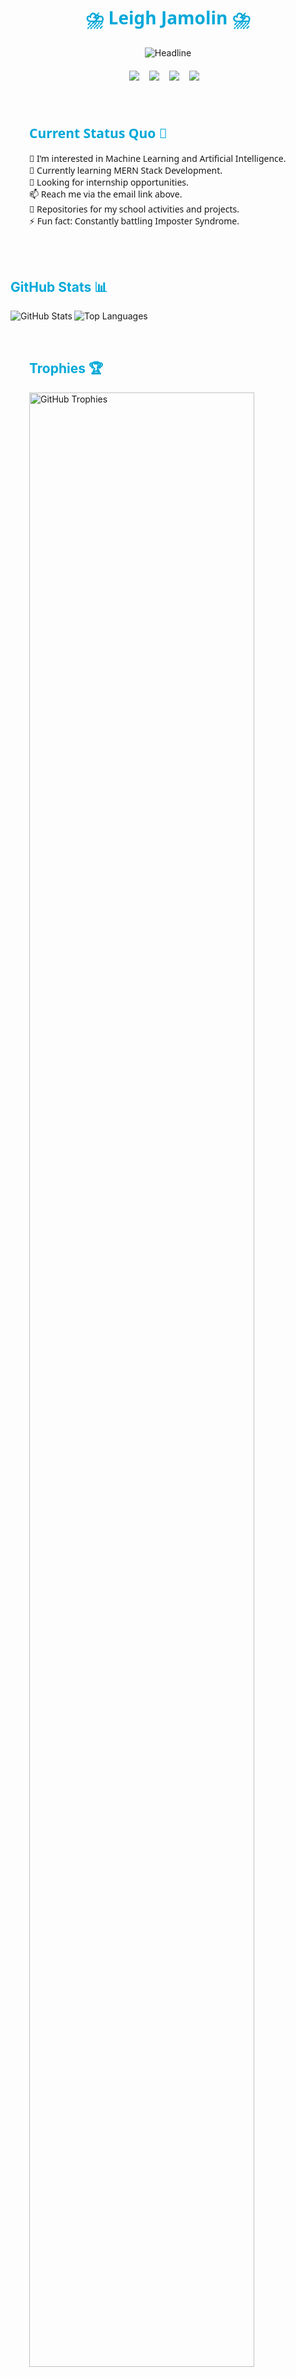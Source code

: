 <!-- Main Header with Typing Animation -->
<h1 align="center" style="font-family: 'Segoe UI', Tahoma, Geneva, Verdana, sans-serif; color: #00a8d9;">
    ⛈️ Leigh Jamolin ⛈️
</h1>

<div align="center">
    <img src="https://readme-typing-svg.herokuapp.com?color=00a8d9&size=32&center=true&vCenter=true&width=650&height=50&lines=Computer+Science+Student;Software+Developer;UI/UX+Artist;Cybersecurity+Enthusiast" alt="Headline" />
</div>

<!-- Social Media & Email Icons -->
<div align="center" style="margin: 20px;">
    <p align="center">
      <a href="mailto:leighinna.jamolin@lspu.edu.ph" target="_blank"><img src="https://img.shields.io/badge/Email-%20-red?style=for-the-badge&logo=gmail"></a>
      &nbsp;&nbsp;
      <a href="https://www.linkedin.com/in/leigh-jamolin/" target="_blank"><img src="https://img.shields.io/badge/LinkedIn-%20-blue?style=for-the-badge&logo=linkedin"></a>
      &nbsp;&nbsp;
      <a href="https://facebook.com/leighjamolin.dev/" target="_blank"><img src="https://img.shields.io/badge/Facebook-%20-blue?style=for-the-badge&logo=facebook"></a>
      &nbsp;&nbsp;
      <a href="https://www.behance.net/leighout" target="_blank"><img src="https://img.shields.io/badge/Behance-%20-blue?style=for-the-badge&logo=behance"></a>
      &nbsp;&nbsp;
  </p>
</div>

<br>

<!-- Current Status Section -->
<div align="left" style="margin: 30px; font-family: 'Segoe UI', Tahoma, Geneva, Verdana, sans-serif;">
    <h2 style="color: #00a8d9;">Current Status Quo 🚀</h2>
    <ul style="list-style-type: none; text-align: left; padding-left: 0;">
        <li>👀 I’m interested in Machine Learning and Artificial Intelligence.</li>
        <li>🌱 Currently learning MERN Stack Development.</li>
        <li>💼 Looking for internship opportunities.</li>
        <li>📫 Reach me via the email link above.</li>
        <li>🏫 Repositories for my school activities and projects.</li>
        <li>⚡ Fun fact: Constantly battling Imposter Syndrome.</li>
    </ul>
</div>

<br>

<!-- GitHub Stats Section -->
<h2 style="color: #00a8d9;">GitHub Stats 📊</h2>
    <p>
        <img align="leftt" src="https://github-readme-stats.vercel.app/api/top-langs?username=leighTOR&show_icons=true&locale=en&layout=compact&theme=algolia&date_format=j%20M%5B%20Y%5D" alt="Top Languages" />
        <img align="left" src="https://github-readme-stats.vercel.app/api?username=leighTOR&show_icons=true&locale=en&theme=algolia&date_format=j%20M%5B%20Y%5D" alt="GitHub Stats"/>
    </p>
<br>

<!-- Trophies Section -->
<div align="left" style="margin: 30px;">
    <h2 style="color: #00a8d9;">Trophies 🏆</h2>
    <p>
        <a href="https://github.com/leighDEV/github-profile-trophy">
            <img align="center" width="90%" src="https://github-profile-trophy.vercel.app/?username=leighTOR&theme=algolia&margin-h=15&margin-w=5&no-bg=true" alt="GitHub Trophies" />
        </a>
    </p>
</div>

<br>

<!-- Thank You Section -->
<h2 align="center" style="font-family: 'Segoe UI', Tahoma, Geneva, Verdana, sans-serif; color: #00a8d9;">Thank you for visiting! 😊</h2>

<!-- Profile Views Counter -->
<div align="center" style="margin: 20px;">
    <img src="https://komarev.com/ghpvc/?username=leighTOR&label=PROFILE+VIEWS&color=00a8d9&style=flat-square" alt="Profile Views" />
</div>
